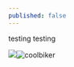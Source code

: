 ```yaml
---
published: false
---
```

testing testing

![]({{site.baseurl}}/)![coolbiker]({{site.baseurl}}/assets/images/Cool_bikerlady.jpg
) 